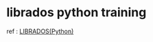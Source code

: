 # librados python training

ref : [LIBRADOS(Python)](http://docs.ceph.com/docs/hammer/rados/api/python/)
